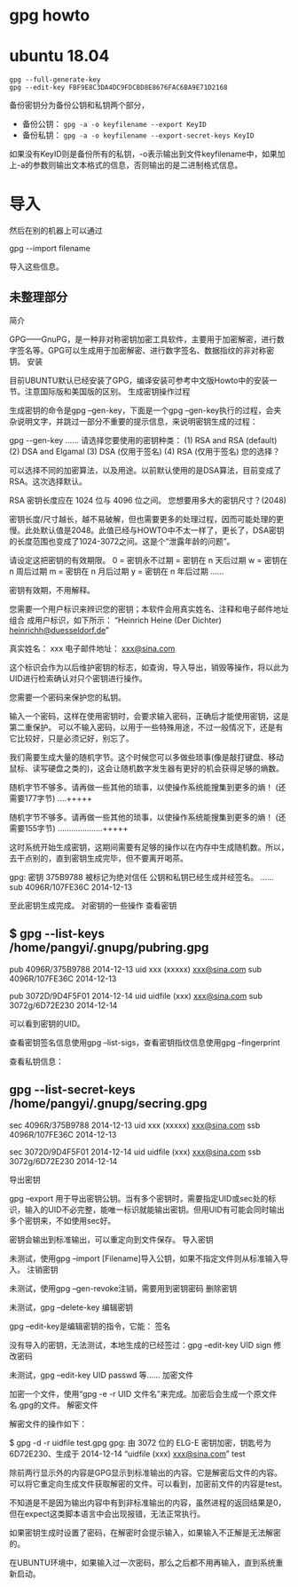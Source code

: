 # gpg howto 

# ubuntu 18.04 

```
gpg --full-generate-key
gpg --edit-key FBF9E8C3DA4DC9FDCBD8E8676FAC6BA9E71D2168
```

备份密钥分为备份公钥和私钥两个部分，

* 备份公钥： `gpg -a -o keyfilename --export KeyID`
* 备份私钥： `gpg -a -o keyfilename --export-secret-keys KeyID`

如果没有KeyID则是备份所有的私钥，-o表示输出到文件keyfilename中，如果加上-a的参数则输出文本格式的信息，否则输出的是二进制格式信息。

# 导入
然后在别的机器上可以通过

gpg --import filename

导入这些信息。


##  未整理部分

简介

GPG——GnuPG，是一种非对称密钥加密工具软件，主要用于加密解密，进行数字签名等。GPG可以生成用于加密解密、进行数字签名、数据指纹的非对称密钥。
安装

目前UBUNTU默认已经安装了GPG，编译安装可参考中文版Howto中的安装一节。注意国际版和美国版的区别。
生成密钥操作过程

生成密钥的命令是gpg –gen-key，下面是一个gpg –gen-key执行的过程，会夹杂说明文字，并跳过一部分不重要的提示信息，来说明密钥生成的过程：

gpg --gen-key
……
请选择您要使用的密钥种类：
   (1) RSA and RSA (default)
   (2) DSA and Elgamal
   (3) DSA (仅用于签名)
   (4) RSA (仅用于签名)
您的选择？ 

可以选择不同的加密算法，以及用途。以前默认使用的是DSA算法，目前变成了RSA。这次选择默认。

RSA 密钥长度应在 1024 位与 4096 位之间。
您想要用多大的密钥尺寸？(2048) 

密钥长度/尺寸越长，越不易破解，但也需要更多的处理过程，因而可能处理的更慢。此处默认值是2048。此值已经与HOWTO中不太一样了，更长了，DSA密钥的长度范围也变成了1024-3072之间。这是个“泄露年龄的问题”。

请设定这把密钥的有效期限。
     0 = 密钥永不过期
      <n>  = 密钥在 n 天后过期
      <n>w = 密钥在 n 周后过期
      <n>m = 密钥在 n 月后过期
      <n>y = 密钥在 n 年后过期
……

密钥有效期，不用解释。

您需要一个用户标识来辨识您的密钥；本软件会用真实姓名、注释和电子邮件地址组合
成用户标识，如下所示：
    “Heinrich Heine (Der Dichter) <heinrichh@duesseldorf.de>”

真实姓名： xxx
电子邮件地址： xxx@sina.com

这个标识会作为以后维护密钥的标志，如查询，导入导出，销毁等操作，将以此为UID进行检索确认对只个密钥进行操作。

您需要一个密码来保护您的私钥。

输入一个密码，这样在使用密钥时，会要求输入密码，正确后才能使用密钥，这是第二重保护。 可以不输入密码，以用于一些特殊用途，不过一般情况下，还是有它比较好，只是必须记好，别忘了。

我们需要生成大量的随机字节。这个时候您可以多做些琐事(像是敲打键盘、移动
鼠标、读写硬盘之类的)，这会让随机数字发生器有更好的机会获得足够的熵数。

随机字节不够多。请再做一些其他的琐事，以使操作系统能搜集到更多的熵！
(还需要177字节)
....+++++

随机字节不够多。请再做一些其他的琐事，以使操作系统能搜集到更多的熵！
(还需要155字节)
....................+++++

这时系统开始生成密钥，这期间需要有足够的操作以在内存中生成随机数。所以，去干点别的，直到密钥生成完毕，但不要离开喝茶。

gpg: 密钥 375B9788 被标记为绝对信任
公钥和私钥已经生成并经签名。
……
sub   4096R/107FE36C 2014-12-13

至此密钥生成完成。
对密钥的一些操作
查看密钥

$ gpg --list-keys
/home/pangyi/.gnupg/pubring.gpg
-------------------------------
pub   4096R/375B9788 2014-12-13
uid                  xxx (xxxxx) <xxx@sina.com>
sub   4096R/107FE36C 2014-12-13

pub   3072D/9D4F5F01 2014-12-14
uid                  uidfile (xxx) <xxx@sina.com>
sub   3072g/6D72E230 2014-12-14

可以看到密钥的UID。

查看密钥签名信息使用gpg –list-sigs，查看密钥指纹信息使用gpg –fingerprint

查看私钥信息：

gpg --list-secret-keys
/home/pangyi/.gnupg/secring.gpg
-------------------------------
sec   4096R/375B9788 2014-12-13
uid                  xxx (xxxxx) <xxx@sina.com>
ssb   4096R/107FE36C 2014-12-13

sec   3072D/9D4F5F01 2014-12-14
uid                  uidfile (xxx) <xxx@sina.com>
ssb   3072g/6D72E230 2014-12-14

导出密钥

gpg –export 用于导出密钥公钥。当有多个密钥时，需要指定UID或sec处的标识，输入的UID不必完整，能唯一标识就能输出密钥。但用UID有可能会同时输出多个密钥来，不如使用sec好。

密钥会输出到标准输出，可以重定向到文件保存。
导入密钥

未测试，使用gpg –import [Filename]导入公钥，如果不指定文件则从标准输入导入。
注销密钥

未测试，使用gpg –gen-revoke注销，需要用到密钥密码
删除密钥

未测试，gpg –delete-key
编辑密钥

gpg –edit-key是编辑密钥的指令，它能：
签名

没有导入的密钥，无法测试，本地生成的已经签过：gpg –edit-key UID sign
修改密码

未测试，gpg –edit-key UID passwd
等……
加密文件

加密一个文件，使用“gpg -e -r UID 文件名”来完成。加密后会生成一个原文件名.gpg的文件。
解密文件

解密文件的操作如下：

$ gpg -d -r uidfile test.gpg
gpg: 由 3072 位的 ELG-E 密钥加密，钥匙号为 6D72E230、生成于 2014-12-14
      “uidfile (xxx) <xxx@sina.com>”
test

除前两行显示外的内容是GPG显示到标准输出的内容。它是解密后文件的内容。可以将它重定向生成文件获取解密的文件。可以看到，加密前文件的内容是test。

不知道是不是因为输出内容中有到非标准输出的内容，虽然进程的返回结果是0，但在expect这类脚本语言中会出现报错，无法正常执行。

如果密钥生成时设置了密码，在解密时会提示输入，如果输入不正解是无法解密的。

在UBUNTU环境中，如果输入过一次密码，那么之后都不用再输入，直到系统重新启动。
